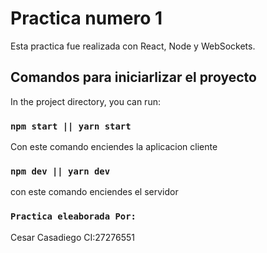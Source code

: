 # Practica numero 1

Esta practica fue realizada con React, Node y WebSockets.

## Comandos para iniciarlizar el proyecto

In the project directory, you can run:

### `npm start || yarn start`

Con este comando enciendes la aplicacion cliente

### `npm dev || yarn dev`

con este comando enciendes el servidor

### `Practica eleaborada Por:`

Cesar Casadiego CI:27276551
